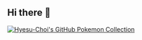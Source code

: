 ## Hi there 👋

<!--
**Hyesu-Choi/Hyesu-Choi** is a ✨ _special_ ✨ repository because its `README.md` (this file) appears on your GitHub profile.

Here are some ideas to get you started:

- 🔭 I’m currently working on ...
- 🌱 I’m currently learning ...
- 👯 I’m looking to collaborate on ...
- 🤔 I’m looking for help with ...
- 💬 Ask me about ...
- 📫 How to reach me: ...
- 😄 Pronouns: ...
- ⚡ Fun fact: ...
-->

<a href="https://github.com/2jun0/github-pokemon-collection">
    <img src="https://gitpokecol.org/pokemons/Hyesu-Choi?face=left&width=300&height=250&background=none" alt="Hyesu-Choi's GitHub Pokemon Collection"/>
</a>

